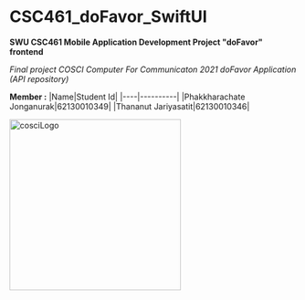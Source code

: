 # CSC461_doFavor_SwiftUI
**SWU CSC461 Mobile Application Development Project "doFavor" frontend**

_Final project COSCI Computer For Communicaton 2021 doFavor Application (API repository)_

**Member :**
|Name|Student Id|
|----|----------|
|Phakkharachate Jonganurak|62130010349|
|Thananut Jariyasatit|62130010346|

<img src="https://upload.wikimedia.org/wikipedia/commons/5/51/COSCI.SWU_Logo.png" alt="cosciLogo" width="300"/>
